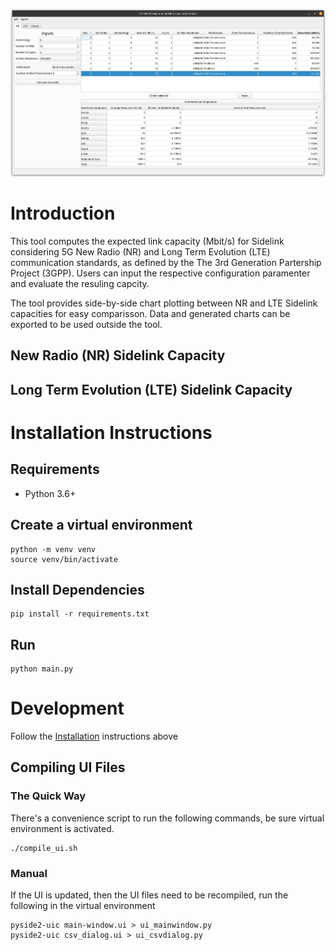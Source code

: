![Application Screenshot](preview-screenshot.png)

# Introduction
This tool computes the expected link capacity (Mbit/s) for Sidelink considering 5G New Radio (NR) and Long Term Evolution (LTE) communication standards, as defined by the The 3rd Generation Partership Project (3GPP). Users can input the respective configuration paramenter and evaluate the resuling capcity.

The tool provides side-by-side chart plotting between NR and LTE Sidelink capacities for easy comparisson. Data and generated charts can be exported to be used outside the tool.

## New Radio (NR) Sidelink Capacity

## Long Term Evolution (LTE) Sidelink Capacity


# Installation Instructions

## Requirements

* Python 3.6+

## Create a virtual environment

```shell
python -m venv venv
source venv/bin/activate
```

## Install Dependencies

```shell
pip install -r requirements.txt
```

## Run

```shell
python main.py
```

# Development
Follow the [Installation](#installation) instructions above

## Compiling UI Files

### The Quick Way
There's a convenience script to run the following commands,
be sure virtual environment is activated.
```shell
./compile_ui.sh
```

### Manual

If the UI is updated, then the UI files need to be recompiled, run the
following in the virtual environment

```shell
pyside2-uic main-window.ui > ui_mainwindow.py
pyside2-uic csv_dialog.ui > ui_csvdialog.py
```
